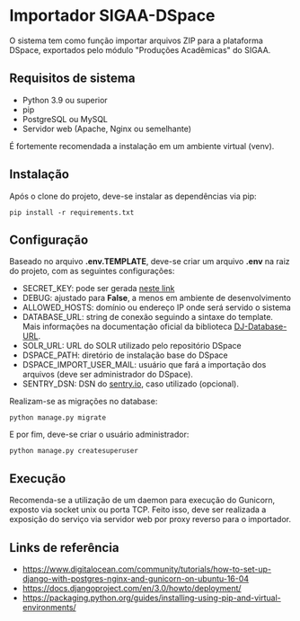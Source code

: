 # Importador SIGAA-DSpace

O sistema tem como função importar arquivos ZIP para a plataforma DSpace, exportados pelo módulo "Produções Acadêmicas" do SIGAA.

## Requisitos de sistema

 - Python 3.9 ou superior
 - pip
 - PostgreSQL ou MySQL
 - Servidor web (Apache, Nginx ou semelhante)

É fortemente recomendada a instalação em um ambiente virtual (venv).

## Instalação

Após o clone do projeto, deve-se instalar as dependências via pip:

    pip install -r requirements.txt

## Configuração

Baseado no arquivo **.env.TEMPLATE**, deve-se criar um arquivo **.env** na raiz do projeto, com as seguintes configurações:

 - SECRET_KEY: pode ser gerada [neste link](https://djecrety.ir/)
 - DEBUG: ajustado para **False**, a menos em ambiente de desenvolvimento
 - ALLOWED_HOSTS: domínio ou endereço IP onde será servido o sistema
 - DATABASE_URL: string de conexão seguindo a sintaxe do template. Mais informações na documentação oficial da biblioteca [DJ-Database-URL](https://github.com/jacobian/dj-database-url#dj-database-url).
 - SOLR_URL: URL do SOLR utilizado pelo repositório DSpace
 - DSPACE_PATH: diretório de instalação base do DSpace
 - DSPACE_IMPORT_USER_MAIL: usuário que fará a importação dos arquivos (deve ser administrador do DSpace).
 - SENTRY_DSN: DSN do [sentry.io](https://sentry.io), caso utilizado (opcional).

Realizam-se as migrações no database:

    python manage.py migrate

E por fim, deve-se criar o usuário administrador:

    python manage.py createsuperuser

## Execução

Recomenda-se a utilização de um daemon para execução do Gunicorn, exposto via socket unix ou porta TCP. Feito isso, deve ser realizada a exposição do serviço via servidor web por proxy reverso para o importador.

## Links de referência

 - https://www.digitalocean.com/community/tutorials/how-to-set-up-django-with-postgres-nginx-and-gunicorn-on-ubuntu-16-04
 - https://docs.djangoproject.com/en/3.0/howto/deployment/
 - https://packaging.python.org/guides/installing-using-pip-and-virtual-environments/
